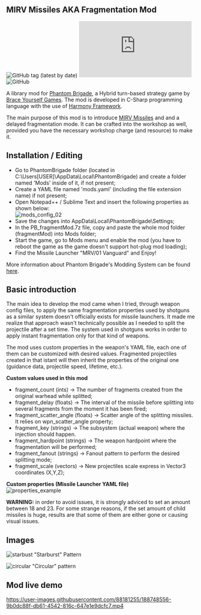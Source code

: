 ## MIRV Missiles AKA Fragmentation Mod
![GitHub tag (latest by date)](https://img.shields.io/github/v/tag/miketanJp/PB_fragmentMod?color=red&label=latest) ![GitHub release (latest by date and asset)](https://img.shields.io/github/downloads/miketanJp/PB_fragmentMod/v1.0.0/PB_FragmentMod.7z?color=red&label=Download) ![GitHub](https://img.shields.io/github/license/miketanJp/PB_fragmentMod)

A library mod for [Phantom Brigade](https://braceyourselfgames.com/phantom-brigade/), a Hybrid turn-based strategy game by [Brace Yourself Games](https://braceyourselfgames.com). The mod is developed in C-Sharp programming language with the use of [Harmony Framework](https://harmony.pardeike.net/).

The main purpose of this mod is to introduce [MIRV Missiles](https://en.wikipedia.org/wiki/Multiple_independently_targetable_reentry_vehicle) and and a delayed fragmentation mode. It can be crafted into the workshop as well, provided you have the necessary workshop charge (and resource) to make it.

## Installation / Editing
- Go to PhantomBrigade folder (located in C:\Users\[USER]\AppData\Local\PhantomBrigade) and create a folder named 'Mods' inside of it, if not present;
- Create a YAML file named 'mods.yaml' (including the file extension name) if not present;
- Open Notepad++ / Sublime Text and insert the following properties as shown below:
<br>![mods_config_02](https://user-images.githubusercontent.com/88181255/188758336-726faaca-9031-47d2-8ec4-07fa2e98f845.png)
- Save the changes into AppData\Local\PhantomBrigade\Settings;
- In the PB_fragmentMod.7z file, copy and paste the whole mod folder (fragmentMod) into Mods folder;
- Start the game, go to Mods menu and enable the mod (you have to reboot the game as the game doesn't support hot-plug mod loading);
- Find the Missile Launcher "MRV/01 Vanguard" and Enjoy!

More information about Phantom Brigade's Modding System can be found [here](https://wiki.braceyourselfgames.com/en/PhantomBrigade/Modding/ModSystem).

## Basic introduction
The main idea to develop the mod came when I tried, through weapon config files, to apply the same fragmentation properties used by shotguns as a similar system doesn't officially exists for missile launchers. It made me realize that approach wasn't technically possible as I needed to split the projectile after a set time. The system used in shotguns works in order to apply instant fragmentation only for that kind of weapons.

The mod uses custom properties in the weapon's YAML file, each one of them can be customized with desired values. Fragmented projectiles created in that istant will then inherit the properties of the original one (guidance data, projectile speed, lifetime, etc.).

<b>Custom values used in this mod</b>
- fragment_count (ints) → The number of fragments created from the original warhead while splitted;
- fragment_delay (floats) → The interval of the missile before splitting into several fragments from the moment it has been fired;
- fragment_scatter_angle (floats) → Scatter angle of the splitting missiles. It relies on wpn_scatter_angle property;
- fragment_key (strings) → The subsystem (actual weapon) where the injection should happen.
- fragment_hardpoint (strings) → The weapon hardpoint where the fragmentation will be performed;
- fragment_fanout (strings) → Fanout pattern to perform the desired splitting mode;
- fragment_scale (vectors) → New projectiles scale express in Vector3 coordinates (X,Y,Z);

<b>Custom properties (Missile Launcher YAML file)</b>
<br>![properties_example](https://user-images.githubusercontent.com/88181255/188760147-1e2c772f-ae3e-4c79-88d1-2fef853b4b59.png)


<b>WARNING:</b> in order to avoid issues, it is strongly adviced to set an amount between 18 and 23. For some strange reasons, if the set amount of child missiles is huge, results are that some of them are either gone or causing visual issues.

## Images
![starbust](https://user-images.githubusercontent.com/88181255/188744853-dbecbb07-64be-403b-95ce-61c9e719f7cf.png)
"Starburst" Pattern

![circular](https://user-images.githubusercontent.com/88181255/188744872-4971d4ce-05b7-419c-ae5d-b48cb301d5f8.png)
"Circular" pattern

## Mod live demo
https://user-images.githubusercontent.com/88181255/188748556-9b0dc88f-db61-4542-816c-647e1e9dcfc7.mp4
